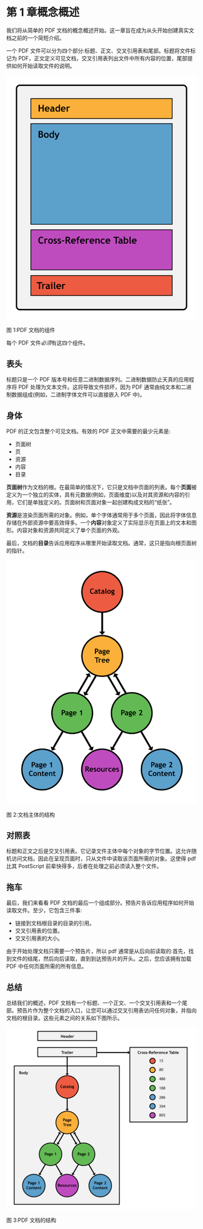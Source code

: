 # 第 1 章概念概述

我们将从简单的 PDF 文档的概念概述开始。这一章旨在成为从头开始创建真实文档之前的一个简短介绍。

一个 PDF 文件可以分为四个部分:标题、正文、交叉引用表和尾部。标题将文件标记为 PDF，正文定义可见文档，交叉引用表列出文件中所有内容的位置，尾部提供如何开始读取文件的说明。

![](img/image001.png)

图 1:PDF 文档的组件

每个 PDF 文件*必须*有这四个组件。

## 表头

标题只是一个 PDF 版本号和任意二进制数据序列。二进制数据防止天真的应用程序将 PDF 处理为文本文件。这将导致文件损坏，因为 PDF 通常由纯文本和二进制数据组成(例如，二进制字体文件可以直接嵌入 PDF 中)。

## 身体

PDF 的正文包含整个可见文档。有效的 PDF 正文中需要的最少元素是:

*   页面树
*   页
*   资源
*   内容
*   目录

**页面树**作为文档的根。在最简单的情况下，它只是文档中页面的列表。每个**页面**被定义为一个独立的实体，具有元数据(例如，页面维度)以及对其资源和内容的引用，它们是单独定义的。页面树和页面对象一起创建构成文档的“纸张”。

**资源**是渲染页面所需的对象。例如，单个字体通常用于多个页面，因此将字体信息存储在外部资源中要高效得多。一个**内容**对象定义了实际显示在页面上的文本和图形。内容对象和资源共同定义了单个页面的外观。

最后，文档的**目录**告诉应用程序从哪里开始读取文档。通常，这只是指向根页面树的指针。

![](img/image002.png)

图 2:文档主体的结构

## 对照表

标题和正文之后是交叉引用表。它记录文件主体中每个对象的字节位置。这允许随机访问文档，因此在呈现页面时，只从文件中读取该页面所需的对象。这使得 pdf 比其 PostScript 前辈快得多，后者在处理之前必须读入整个文件。

## 拖车

最后，我们来看看 PDF 文档的最后一个组成部分。预告片告诉应用程序如何开始读取文件。至少，它包含三件事:

*   链接到文档根目录的目录的引用。
*   交叉引用表的位置。
*   交叉引用表的大小。

由于开始处理文档只需要一个预告片，所以 pdf 通常是从后向前读取的:首先，找到文件的结尾，然后向后读取，直到到达预告片的开头。之后，您应该拥有加载 PDF 中任何页面所需的所有信息。

## 总结

总结我们的概述，PDF 文档有一个标题、一个正文、一个交叉引用表和一个尾部。预告片作为整个文档的入口，让您可以通过交叉引用表访问任何对象，并指向文档的根目录。这些元素之间的关系如下图所示。

![](img/image003.png)

图 3:PDF 文档的结构